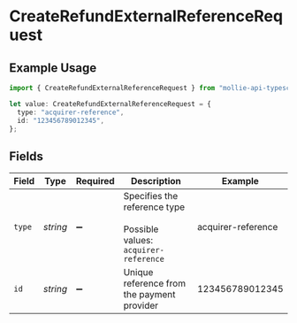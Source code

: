# CreateRefundExternalReferenceRequest

## Example Usage

```typescript
import { CreateRefundExternalReferenceRequest } from "mollie-api-typescript/models/operations";

let value: CreateRefundExternalReferenceRequest = {
  type: "acquirer-reference",
  id: "123456789012345",
};
```

## Fields

| Field                                                               | Type                                                                | Required                                                            | Description                                                         | Example                                                             |
| ------------------------------------------------------------------- | ------------------------------------------------------------------- | ------------------------------------------------------------------- | ------------------------------------------------------------------- | ------------------------------------------------------------------- |
| `type`                                                              | *string*                                                            | :heavy_minus_sign:                                                  | Specifies the reference type<br/><br/>Possible values: `acquirer-reference` | acquirer-reference                                                  |
| `id`                                                                | *string*                                                            | :heavy_minus_sign:                                                  | Unique reference from the payment provider                          | 123456789012345                                                     |